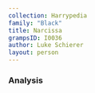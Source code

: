 ```yaml
---
collection: Harrypedia
family: "Black"
title: Narcissa
grampsID: I0036
author: Luke Schierer
layout: person
---
```


### Analysis

